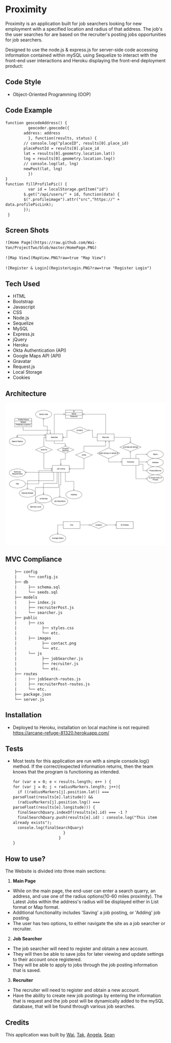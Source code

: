 # Proximity

Proximity is an application built for job searchers looking for new employment with a specified location and radius of that address. The job's the user searches for are based on the recruiter's posting jobs opportunities for job searchers.

Designed to use the node.js & express.js for server-side code accessing information contained within mySQL using Sequelize to interact with the front-end user interactions and Heroku displaying the front-end deployment product:

## **Code Style**
 * Object-Oriented Programming (OOP)

## **Code Example**
	function geocodeAddress() {
		      geocoder.geocode({
			address: address
		      }, function(results, status) {
			// console.log("placeID", results[0].place_id)
			placePostId = results[0].place_id
			lat = results[0].geometry.location.lat()
			lng = results[0].geometry.location.lng()
			// console.log(lat, lng)
			newPost(lat, lng)
		      })
	}
	function fillProfilePic() {
		      var id = localStorage.getItem("id")
			$.get("/api/users/" + id, function(data) {
			$(".profileimage").attr("src","https://" + data.profilePicLink);
			});
	 }

## **Screen Shots**
	![Home Page](https://raw.github.com/Wai-Yan/ProjectTwo/blob/master/HomePage.PNG)
  
  	![Map View](MapView.PNG?raw=true "Map View")
  
  	![Register & Login](RegisterLogin.PNG?raw=true "Register Login")


## **Tech Used**
  - HTML
  - Bootstrap
  - Javascript
  - CSS
  - Node.js
  - Sequelize
  - MySQL
  - Express.js
  - jQuery
  - Heroku
  - Okta Authentication (API)
  - Google Maps API (API)
  - Gravatar
  - Request.js
  - Local Storage
  - Cookies

## **Architecture**
  ![Entity-Relationship Diagram(ERD)](ERD.jpg?raw=true "ERD")

## **MVC Compliance**
		├── config
		|     └── config.js
		├── db
		|     ├── schema.sql
		|     └── seeds.sql
		├── models
		|     ├── index.js
	  	|     ├── recruiterPost.js
		|     └── searcher.js
		├── public
		|     ├── css
	  	|           ├── styles.css
	  	|           └── etc.
	  	|     ├── images
	  	|           ├── contact.png
	  	|           └── etc.
		|     └── js
		|           ├── jobSearcher.js
	  	|           ├── recruiter.js
		|           └── etc.
		├── routes
		|     ├── jobSearch-routes.js
	  	|     ├── recruiterPost-routes.js
		|     └── etc.
		├── package.json
		└── server.js

## **Installation**
  - Deployed to Heroku, installation on local machine is not required: https://arcane-refuge-81320.herokuapp.com/

## **Tests**
  - Most tests for this application are run with a simple console.log() method. If the correct/expected information returns, then the team knows that the program is functioning as intended.

	    for (var e = 0; e < results.length; e++ ) {
		for (var j = 0; j < radiusMarkers.length; j++){
		  if ((radiusMarkers[j].position.lat() === parseFloat(results[e].latitude)) && 
		  (radiusMarkers[j].position.lng() === parseFloat(results[e].longitude))) {
		  finalSearchQuary.indexOf(results[e].id) === -1 ? 
		  finalSearchQuary.push(results[e].id) : console.log("This item already exists");
		  console.log(finalSearchQuary)
						      }
						    }
	    }

## **How to use?**

  The Website is divided into three main sections:

  1.    __Main Page__

  - While on the main page, the end-user can enter a search quarry, an address, and use one of the radius options(10-60 miles proximity). The Latest Jobs within the address's radius will be displayed either in List format or Map format.
  - Additional functionality includes 'Saving' a job posting, or 'Adding' job posting.
  - The user has two options, to either navigate the site as a job searcher or recruiter.


  2.    __Job Searcher__

  - The job searcher will need to register and obtain a new account.
  - They will then be able to save jobs for later viewing and update settings to their account once registered.
  - They will be able to apply to jobs through the job posting information that is saved.

  3.    __Recruiter__

  - The recruiter will need to register and obtain a new account.
  - Have the ability to create new job postings by entering the information that is request and the job post will be dynamically added to the mySQL database, that will be found through various job searches.

## **Credits**

  This application was built by [Wai](https://github.com/Wai-Yan), [Tak](https://github.com/tak009), [Angela](https://github.com/angkressin), [Sean](https://github.com/andersensm)
